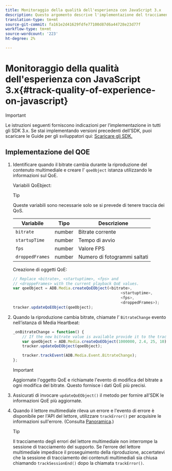 ```yaml
---
title: Monitoraggio della qualità dell'esperienza con JavaScript 3.x
description: Questo argomento descrive l'implementazione del tracciamento della qualità dell'esperienza (QoE, QoS) tramite Media SDK nelle app browser che utilizzano JavaScript 3x.
translation-type: tm+mt
source-git-commit: fa161e2d41629fdfe77100d87d6a44728e23d77f
workflow-type: tm+mt
source-wordcount: '223'
ht-degree: 2%

---
```



# Monitoraggio della qualità dell&#39;esperienza con JavaScript 3.x{#track-quality-of-experience-on-javascript}

>[!IMPORTANT]
>
>Le istruzioni seguenti forniscono indicazioni per l’implementazione in tutti gli SDK 3.x. Se stai implementando versioni precedenti dell’SDK, puoi scaricare le Guide per gli sviluppatori qui: [Scaricare gli SDK.](/help/sdk-implement/download-sdks.md)

## Implementazione del QOE

1. Identificare quando il bitrate cambia durante la riproduzione del contenuto multimediale e creare l’ `qoeObject` istanza utilizzando le informazioni sul QoE.

   Variabili QoEbject:

   >[!TIP]
   >
   >Queste variabili sono necessarie solo se si prevede di tenere traccia dei QoS.

   | Variabile | Tipo | Descrizione |
   | --- | --- | --- |
   | `bitrate` | number | Bitrate corrente |
   | `startupTime` | number | Tempo di avvio |
   | `fps` | number | Valore FPS |
   | `droppedFrames` | number | Numero di fotogrammi saltati |

   Creazione di oggetti QoE:

   ```js
   // Replace <bitrate>, <startuptime>, <fps> and
   // <droppeFrames> with the current playback QoE values.
   var qoeObject = ADB.Media.createQoEObject(<bitrate>,
                                                  <startuptime>,
                                                  <fps>,
                                                  <droppedFrames>);
   tracker.updateQoEObject(qoeObject);
   ```

1. Quando la riproduzione cambia bitrate, chiamate l’ `BitrateChange` evento nell’istanza di Media Heartbeat:

   ```js
   _onBitrateChange = function() {
       // If the new bitrate value is available provide it to the tracker.
       var qoeObject = ADB.Media.createQoEObject(1000000, 2.4, 25, 10);
       tracker.updateQoEObject(qoeObject);
   
       tracker.trackEvent(ADB.Media.Event.BitrateChange);
   };
   ```

   >[!IMPORTANT]
   >
   >Aggiornate l&#39;oggetto QoE e richiamate l&#39;evento di modifica del bitrate a ogni modifica del bitrate. Questo fornisce i dati QoE più precisi.

1. Assicurati di invocare `updateQoEObject()` il metodo per fornire all’SDK le informazioni QoE più aggiornate.
1. Quando il lettore multimediale rileva un errore e l&#39;evento di errore è disponibile per l&#39;API del lettore, utilizzare `trackError()` per acquisire le informazioni sull&#39;errore. (Consulta [Panoramica](/help/sdk-implement/track-errors/track-errors-overview.md).)

   >[!TIP]
   >
   >Il tracciamento degli errori del lettore multimediale non interrompe la sessione di tracciamento del supporto. Se l’errore del lettore multimediale impedisce il proseguimento della riproduzione, accertatevi che la sessione di tracciamento dei contenuti multimediali sia chiusa chiamando `trackSessionEnd()` dopo la chiamata `trackError()`.

